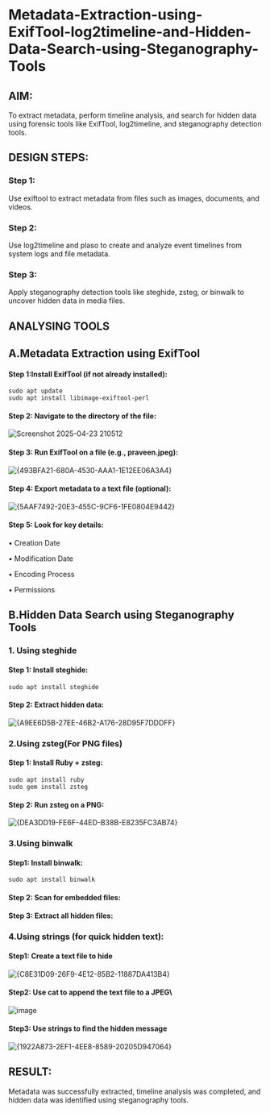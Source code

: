 # Metadata-Extraction-using-ExifTool-log2timeline-and-Hidden-Data-Search-using-Steganography-Tools
## AIM:
To extract metadata, perform timeline analysis, and search for hidden data using forensic tools like ExifTool, log2timeline, and steganography detection tools.

## DESIGN STEPS:
### Step 1:
Use exiftool to extract metadata from files such as images, documents, and videos.

### Step 2:
Use log2timeline and plaso to create and analyze event timelines from system logs and file metadata.

### Step 3:
Apply steganography detection tools like steghide, zsteg, or binwalk to uncover hidden data in media files.

## ANALYSING TOOLS
## A.Metadata Extraction using ExifTool
#### Step 1:Install ExifTool (if not already installed):
```
sudo apt update
sudo apt install libimage-exiftool-perl
```
#### Step 2: Navigate to the directory of the file:
![Screenshot 2025-04-23 210512](https://github.com/user-attachments/assets/122cd3c4-ca61-4185-919f-f6a1c8e878ee)


#### Step 3: Run ExifTool on a file (e.g., praveen.jpeg):
![{493BFA21-680A-4530-AAA1-1E12EE06A3A4}](https://github.com/user-attachments/assets/adb84e10-3e9c-4af1-b92d-1684e94adfe2)

#### Step 4: Export metadata to a text file (optional):
![{5AAF7492-20E3-455C-9CF6-1FE0804E9442}](https://github.com/user-attachments/assets/9a94502c-9931-4c76-b6fd-4caa5ca52579)

#### Step 5: Look for key details:
• Creation Date

• Modification Date

• Encoding Process

• Permissions




## B.Hidden Data Search using Steganography Tools

### 1. Using steghide
#### Step 1: Install steghide:
```
sudo apt install steghide
```
#### Step 2: Extract hidden data:
![{A9EE6D5B-27EE-46B2-A176-28D95F7DDDFF}](https://github.com/user-attachments/assets/d21b6136-e501-4326-81c4-7099732c967d)



### 2.Using zsteg(For PNG files)
#### Step 1: Install Ruby + zsteg:
```
sudo apt install ruby
sudo gem install zsteg
```

#### Step 2: Run zsteg on a PNG:
![{DEA3DD19-FE6F-44ED-B38B-E8235FC3AB74}](https://github.com/user-attachments/assets/ff647fa7-6b74-4f53-bddd-fa94fc1e290d)



### 3.Using binwalk
#### Step1: Install binwalk:
```
sudo apt install binwalk
```

#### Step 2: Scan for embedded files:
#### Step 3: Extract all hidden files:

### 4.Using strings (for quick hidden text):

#### Step1:  Create a text file to hide
![{C8E31D09-26F9-4E12-85B2-11887DA413B4}](https://github.com/user-attachments/assets/a3f7bd26-036f-4772-88dd-7df15e507691)

#### Step2: Use cat to append the text file to a JPEG\
![image](https://github.com/user-attachments/assets/70abee74-474d-4606-b365-9ea5c660199e)

#### Step3: Use strings to find the hidden message
![{1922A873-2EF1-4EE8-8589-20205D947064}](https://github.com/user-attachments/assets/cc94ed6b-7e4a-44f5-902d-7fa3e43ec415)










## RESULT:
Metadata was successfully extracted, timeline analysis was completed, and hidden data was identified using steganography tools.

